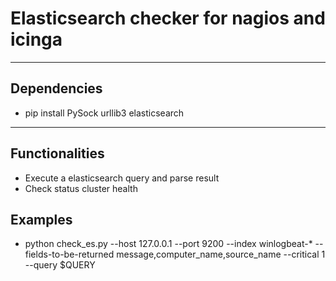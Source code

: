 Elasticsearch checker for nagios and icinga
===================

----------


Dependencies
-------------
* pip install PySock urllib3 elasticsearch

----------


Functionalities
-------------------

* Execute a elasticsearch query and parse result
* Check status cluster health


Examples
-------------

* python check_es.py --host 127.0.0.1 --port 9200 --index winlogbeat-* --fields-to-be-returned message,computer_name,source_name --critical 1 --query $QUERY
